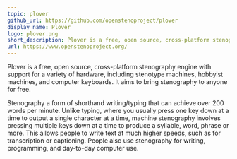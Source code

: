 ```yaml
---
topic: plover
github_url: https://github.com/openstenoproject/plover
display_name: Plover
logo: plover.png
short_description: Plover is a free, open source, cross-platform stenography engine
url: https://www.openstenoproject.org/
---
```

Plover is a free, open source, cross-platform stenography engine with support for a variety of hardware, including stenotype machines, hobbyist machines, and computer keyboards. It aims to bring stenography to anyone for free.

Stenography a form of shorthand writing/typing that can achieve over 200 words per minute. Unlike typing, where you usually press one key down at a time to output a single character at a time, machine stenography involves pressing multiple keys down at a time to produce a syllable, word, phrase or more. This allows people to write text at much higher speeds, such as for transcription or captioning. People also use stenography for writing, programming, and day-to-day computer use.


